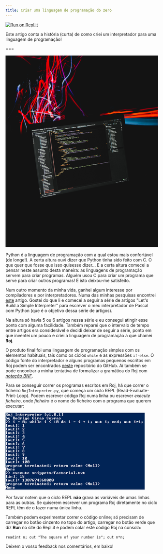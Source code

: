 ```yaml
---
title: Criar uma linguagem de programação do zero
---
```


[![Run on Repl.it](https://repl.it/badge/github/RojerGS/Roj)](https://repl.it/github/RojerGS/Roj)

Este artigo conta a história (curta) de como criei um interpretador para uma linguagem de programação!

===

![Um computador com algum código no ecrã](computer-screen-with-code.jpg?crop=0,1200,3300,2400)

Python é a linguagem de programação com a qual estou mais confortável (de longe!). A certa altura ouvi dizer que Python tinha sido feito com C. O que quer que fosse que isso quisesse dizer... E a certa altura comecei a pensar neste assunto desta maneira: as linguagens de programação servem para criar programas. Alguém usou C para criar um programa que serve para criar outros programas! E isto deixou-me satisfeito.

Num outro momento da minha vida, ganhei algum interesse por compiladores e por interpretadores. Numa das minhas pesquisas encontrei [este](https://ruslanspivak.com/lsbasi-part1/) artigo. Gostei do que li e comecei a seguir a série de artigos "Let's Build a Simple Interpreter" para escrever o meu interpretador de Pascal com Python (que é o objetivo dessa série de artigos).

Na altura só havia 5 ou 6 artigos nessa série e eu consegui atingir esse ponto com alguma facilidade. Também reparei que o intervalo de tempo entre artigos era considerável e decidi deixar de seguir a série, ponto em que inventei um pouco e criei a linguagem de programação a que chamei **Roj**.

O produto final foi uma linguagem de programação simples com os elementos habituais, tais como os ciclos ``while`` e as expressões ``if-else``. O código fonte do interpretador e alguns programas pequenos escritos em Roj podem ser encontrados [neste](https://github.com/RodrigoGiraoSerrao/Roj) repositório do GitHub. Aí também se pode encontrar a minha tentativa de formalizar a gramática do Roj com [_notação BNF_](https://en.wikipedia.org/wiki/Backus%E2%80%93Naur_form).

Para se conseguir correr os programas escritos em Roj, há que correr o ficheiro ``RojInterpreter.py``, que começa um ciclo REPL (Read-Evaluate-Print-Loop). Podem escrever código Roj numa linha ou escrever _execute ficheiro_, onde _ficheiro_ é o nome do ficheiro com o programa que querem executar:

![Uma captura de ecrã com uma interação básica com o interpretador do Roj](roj_repl_session_screenshot.png)

Por favor notem que o ciclo REPL **não** grava as variáveis de umas linhas para as outras. Se quiserem escrever um programa Roj diretamente no ciclo REPL têm de o fazer numa única linha.

Também podem experimentar correr o código online; só precisam de carregar no botão cinzento no topo do artigo, carregar no botão verde que diz **Run** no site do Repl.it e podem colar este código Roj na consola:

``readint n; out "The square of your number is"; out n*n;``

Deixem o vosso feedback nos comentários, em baixo!
